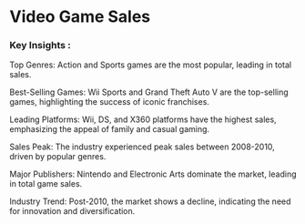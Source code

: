 
# Video Game Sales

### Key Insights :

Top Genres: Action and Sports games are the most popular, leading in total sales.

Best-Selling Games: Wii Sports and Grand Theft Auto V are the top-selling games, highlighting the success of iconic franchises.

Leading Platforms: Wii, DS, and X360 platforms have the highest sales, emphasizing the appeal of family and casual gaming.

Sales Peak: The industry experienced peak sales between 2008-2010, driven by popular genres.

Major Publishers: Nintendo and Electronic Arts dominate the market, leading in total game sales.

Industry Trend: Post-2010, the market shows a decline, indicating the need for innovation and diversification.

